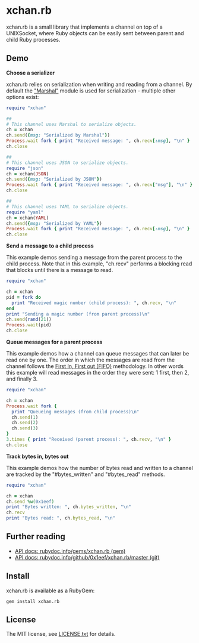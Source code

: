 # xchan.rb

xchan.rb is a small library that implements a channel on top of a UNIXSocket,
where Ruby objects can be easily sent between parent and child Ruby processes.
  
## Demo

**Choose a serializer**

xchan.rb relies on serialization when writing and reading from 
a channel. By default the ["Marshal"](https://www.rubydoc.info/stdlib/core/Marshal)
module is used for serialization - multiple other options exist:

```ruby
require "xchan"

##
# This channel uses Marshal to serialize objects.
ch = xchan 
ch.send({msg: "Serialized by Marshal"})
Process.wait fork { print "Received message: ", ch.recv[:msg], "\n" }
ch.close

##
# This channel uses JSON to serialize objects.
require "json"
ch = xchan(JSON)
ch.send({msg: "Serialized by JSON"})
Process.wait fork { print "Received message: ", ch.recv["msg"], "\n" }
ch.close

##
# This channel uses YAML to serialize objects.
require "yaml"
ch = xchan(YAML)
ch.send({msg: "Serialized by YAML"})
Process.wait fork { print "Received message: ", ch.recv[:msg], "\n" }
ch.close
```

**Send a message to a child process**

This example demos sending a message from the parent process 
to the child process. Note that in this example, "ch.recv" performs 
a blocking read that blocks until there is a message to read.

```ruby
require "xchan"

ch = xchan
pid = fork do
  print "Received magic number (child process): ", ch.recv, "\n"
end
print "Sending a magic number (from parent process)\n"
ch.send(rand(21))
Process.wait(pid)
ch.close
```

**Queue messages for a parent process**

This example demos how a channel can queue messages that 
can later be read one by one. The order in which the messages 
are read from the channel follows the 
[First In, First out (FIFO)](https://en.wikipedia.org/wiki/FIFO_(computing_and_electronics))
methodology. In other words this example will read messages in the 
order they were sent: 1 first, then 2, and finally 3.  

```ruby
require "xchan"

ch = xchan
Process.wait fork {
  print "Queueing messages (from child process)\n"
  ch.send(1)
  ch.send(2)
  ch.send(3)
}
3.times { print "Received (parent process): ", ch.recv, "\n" }
ch.close
```


**Track bytes in, bytes out**

This example demos how the number of bytes read and written to a channel
are tracked by the "#bytes_written" and "#bytes_read" methods.

```ruby
require "xchan"

ch = xchan
ch.send %w(0x1eef)
print "Bytes written: ", ch.bytes_written, "\n"
ch.recv
print "Bytes read: ", ch.bytes_read, "\n"
```

## Further reading

* [API docs: rubydoc.info/gems/xchan.rb (gem)](https://rubydoc.info/gems/xchan.rb)
* [API docs: rubydoc.info/github/0x1eef/xchan.rb/master (git)](https://rubydoc.info/github/0x1eef/xchan.rb/master)


## Install

xchan.rb is available as a RubyGem:

    gem install xchan.rb

## <a id="license"> License </a>

The MIT license, see [LICENSE.txt](./LICENSE.txt) for details.

